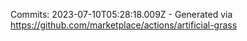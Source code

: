 Commits: 2023-07-10T05:28:18.009Z - Generated via https://github.com/marketplace/actions/artificial-grass
<br>
